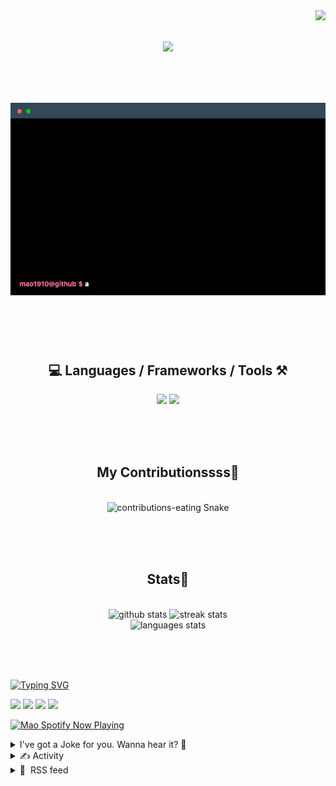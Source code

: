 <!-- VISITOR BADGE -->
<!-- https://github.com/hehuapei/visitor-badge -->

<img align="right" src="https://visitor-badge.laobi.icu/badge?page_id=mao1910.mao1910&left_color=%2379DAF9&right_color=%23FE6E96" />


<!-- TYPING SVG -->
<!-- https://github.com/DenverCoder1/readme-typing-svg -->

<h1 align="center">
    <img src="https://readme-typing-svg.herokuapp.com/?font=Righteous&size=35&center=true&vCenter=true&width=500&height=70&color=FE6E96&font=poppins&duration=5000&lines=Hi+There!+👋;+I'm+Mao!;" />
</h1>

<br/>

<!-- CODE/TERMINAL ABOUT ME -->
<h1 align="center">
<img src="./assets/terminal-5.gif" alt="Terminal" />
</h1>

<br/><br/><br/>


<!-- TECHNOLOGIES LOGOS -->
<!-- https://github.com/tandpfun/skill-icons -->

<h2 align="center">💻 Languages / Frameworks / Tools ⚒️</h2>
<div align="center">
    <img src="https://skillicons.dev/icons?i=javascript,typescript,angular,react,html,css,scss,bootstrap,cs,java,spring" />
    <img src="https://skillicons.dev/icons?i=flutter,firebase,supabase,mysql,git,github,gitlab,vscode,idea,maven,figma" />
</div>

<br/><br/><br/>


<!-- CONTRIBUTIONS SNAKE GAME -->
<!-- https://github.com/Platane/snk -->

<div align="center">
  <h2> My Contributionssss🐍 </h2>
  <br>
  <img alt="contributions-eating Snake" src="https://raw.githubusercontent.com/mao1910/mao1910/output/github-contribution-grid-snake.svg" />

  <!-- Four lines below suggested by Planate for Dark mode-->
  <picture>
  <source media="(prefers-color-scheme: dark)" srcset="github-snake-dark.svg" />
  <source media="(prefers-color-scheme: light)" srcset="github-snake.svg" />
  </picture>
  
  <br/><br/><br/>
</div>


<!-- GITHUB STATS -->
<!-- https://github.com/DenverCoder1/github-readme-streak-stats -->
<!-- https://github.com/anuraghazra/github-readme-stats -->
<!-- https://github-readme-stats-mao1910.vercel.app/ My own Vercel deployment-->

<h2 align="center"> Stats📝 </h2>
  <br>
<div align=center>
  <img width=429 src="https://github-readme-stats-mao1910.vercel.app/api?username=mao1910&count_private=true&show_icons=true&theme=dracula&rank_icon=github&hide=contribs&border_radius=10&border_color=79DAF9" alt="github stats"/>
  <img width=396 src="https://streak-stats.demolab.com/?user=mao1910&count_private=true&theme=dracula&currStreakNum=79DAF9&currStreakLabel=FE6E96&border_radius=10&border=79DAF9" alt="streak stats"/>
  <br/>
  <img src="https://github-readme-stats-mao1910.vercel.app/api/top-langs/?username=mao1910&layout=compact&theme=dracula&border_radius=10&size_weight=0.5&count_weight=0.5&border_color=79DAF9" alt="languages stats" />
</div>

<br/><br/><br/>


<!-- FOOTER -->
<!-- https://github.com/DenverCoder1/readme-typing-svg -->
<!-- https://readme-typing-svg.demolab.com/demo/ -->

<a href="https://git.io/typing-svg"><img src="https://readme-typing-svg.demolab.com?font=Poppins&pause=1000&color=FE6E96&width=535&lines=Thanks+for+dropping+by!;Feel+free+to+check+any+of+the+Socials+below+%F0%9F%91%87;Or+the+Joke+Of+The+Day+if+you're+down+for+a+giggle+%F0%9F%98%9D;Hope+to+see+you+again+%F0%9F%91%8A;Uh%3F+You're+still+here%3F;Well...+I'm+running+out+of+things+to+say...;Tell+you+what%2C+due+to+your+effort+and+perseverance%2C;I+shall+present+you+with+a+short+poem%3A;%22To+code%2C+or+not+to+code%2C+that+is+the+question%3A;Whether+'tis+nobler+in+the+IDE+to+debug;The+errors+and+issues+of+outrageous+software%2C;Or+to+take+up+the+keyboard+against+a+sea+of+bugs;And+by+coding%2C+end+them.%22;by+William+Shakespeare%2C+probably.+;Pretty+sure+that's+Hamlet's.;Alrighty%2C+this+has+been+fun.;But+I'll+restart+the+loop+now...+see+ya+soon!" alt="Typing SVG" /></a>


<!--  SOCIAL NETWORKS -->
<!-- https://github.com/alexandresanlim/Badges4-README.md-Profile -->

  <div> 
    <a href="https://www.linkedin.com/" target="_blank"><img src="https://img.shields.io/badge/-LinkedIn-%230077B5?style=for-the-badge&logo=linkedin&logoColor=white" target="_blank"></a> <!-- ADD LINKEDIN PROFILE -->
    <a href = "https://www.google.com"><img src="https://img.shields.io/badge/Portfolio-4285F4?style=for-the-badge&logo=Google-chrome&logoColor=white" target="_blank"></a> <!-- ADD PORTFOLIO WEBSITE -->
    <a href="https://discord.gg" target="_blank"><img src="https://img.shields.io/badge/Discord-7289DA?style=for-the-badge&logo=discord&logoColor=white" target="_blank"></a> <!-- ADD DISCORD -->
    <a href = "mao1910dev@gmail.com"><img src="https://img.shields.io/badge/Gmail-D14836?style=for-the-badge&logo=gmail&logoColor=white" target="_blank"></a>
  </div>


<!-- SPOTIFY PLAYING-->
<!-- https://github.com/novatorem/novatorem -->
<!-- https://spotify-now-playing-novatorem-git-main-mao1910.vercel.app/ My own Vercel deployment-->

[<img width=438px src="https://spotify-now-playing-git-main-mao1910.vercel.app//api/spotify/?border_color=FE6E96" alt="Mao Spotify Now Playing" />](https://open.spotify.com/user/31542et242zglhf42ydrtqgvuvde)


<!-- JOKE OF THE DAY -->
<!-- https://github.com/ABSphreak/readme-jokes -->
<!-- https://readme-jokes-git-master-mao1910.vercel.app/ My own Vercel deployment-->

<details>
<summary>I've got a Joke for you. Wanna hear it? 🙈</summary>

<br/>

 <tr>
 <td style="padding-top:4px"><img src = "https://readme-jokes-git-master-mao1910.vercel.app/api?&theme=dracula"></td>
 </tr>

</details>


<!-- ACTIVITY -->
<!-- https://github.com/jamesgeorge007/github-activity-readme -->


<details>
<summary>✍️ Activity</summary>

<br/>
<!-- START_SECTION:activity -->
<!--END_SECTION:activity-->

</details>


<!-- RSS FEED -->
<!-- https://github.com/gautamkrishnar/blog-post-workflow -->


<details>
<summary>📕 &nbsp;RSS feed</summary>

<br/>

<!-- BLOG-POST-LIST:START -->
 #### - [Introducing Spaces: Build collaborative environments in a few lines of code](https://dev.to/ably/introducing-spaces-build-collaborative-environments-in-a-few-lines-of-code-3n01) 
 <details><summary>Article</summary> <p><strong>Spaces comes with a purpose-built SDK to enable developers to add a collaborative environment around existing applications.</strong></p>

<p>We are very excited to announce a new product — Spaces! </p>

<p>The <a href="https://www.ably.com/spaces">Spaces SDK</a> comes with an intuitive set of APIs that allow you to build realtime collaboration features such as avatar stacks, live cursors, member location and component locking, in days. Each API is optimized for their specific use-case, reducing integration effort.</p>

<p><a href="https://res.cloudinary.com/practicaldev/image/fetch/s--NiFIe1aW--/c_limit%2Cf_auto%2Cfl_progressive%2Cq_66%2Cw_800/https://dev-to-uploads.s3.amazonaws.com/uploads/articles/aidlg30sqzw8gtpnf365.gif" class="article-body-image-wrapper"><img src="https://res.cloudinary.com/practicaldev/image/fetch/s--NiFIe1aW--/c_limit%2Cf_auto%2Cfl_progressive%2Cq_66%2Cw_800/https://dev-to-uploads.s3.amazonaws.com/uploads/articles/aidlg30sqzw8gtpnf365.gif" alt="Image description" width="800" height="449"></a></p>

<h2>
  
  
  Spaces at a glance
</h2>

<ul>
<li>
<strong>Feature specific APIs:</strong> The only product that comes with purpose-built, realtime collaboration APIs for adding avatar stacks, member location, live cursors, and component locking. All APIs are optimized for top performance. For example, the live cursors API automatically batches pointer position events to avoid unnecessary streaming of messages whilst ensuring negligible latency.</li>
<li>
<strong>Easy to use:</strong> Spaces is a simple and intuitive SDK that can be used with any web application.</li>
<li>
<strong>High performing:</strong> Powered by our market-proven, realtime infrastructure that’s built for reliability at scale, backed by five nines SLAs and messaging guarantees.</li>
<li>
<strong>Realtime experiences unlocked:</strong> Spaces is built to work with Ably’s other complementary products like Pub/Sub Channels to unlock end-to-end realtime messaging throughout your app. While Spaces powers the features you need to enable synchronous collaboration for teams and manage their participant state, Pub/Sub channels allows you to flexibly broadcast and sync app state changes between members, your backend and any other pieces in your system design.</li>
</ul>

<h2>
  
  
  Enhancing your product with in-app collaboration &amp; Spaces
</h2>

<p>With the <a href="https://www.ably.com/spaces">Spaces SDK</a> you can set up a collaborative environment on any part of your application (or your entire application) so that collaborators have contextual awareness of what everyone is up to. Members of a space can see which other members are online, what they are looking at, their location within the app (this could be a cell, a page, a slide or a folder) and any specific component they’ve locked for editing. All of this and more in just a few lines of code.  No need to change your existing system design or app architecture. No realtime infrastructure to build and maintain to scale the collaboration to millions of virtual spaces and users.</p>

<h2>
  
  
  SDK feature highlights
</h2>

<p>Here’s the full set of APIs available in the beta release with many more planned:</p>

<ul>
<li>
<strong>Space:</strong> A virtual collaborative space set up on your application where members can collaborate with each other in realtime.</li>
<li>
<strong>Members:</strong> Online users connected to the virtual collaborative space. This powers an <a href="https://ably.com/examples/avatar-stack">avatar stack</a> for end users which is a visual representation of a member’s presence - showing them as online and connected.</li>
<li>
<strong>Member location:</strong> The <a href="https://examples.ably.dev/member-location">live location</a> of a user within the app - page, cell, slide, block or anything else that makes sense for your application.</li>
<li>
<strong>Live cursor:</strong> The pointer location of members in a virtual space showing what they are looking at. The <a href="https://ably.com/examples/live-cursors">live cursor API</a> automatically batches messages and provides the message rate required for smooth performance of 100s of simultaneous cursors (though we don’t recommend going beyond 15 for a good user experience).</li>
<li>
<strong>Component locking:</strong> Enables end-users to <a href="https://examples.ably.dev/component-locking">lock specific UI</a> components while making their edits, so there’s no confusion with other collaborators or disruption to overall collaboration in the space.</li>
</ul>

<p><a href="https://res.cloudinary.com/practicaldev/image/fetch/s--v5m-zIg8--/c_limit%2Cf_auto%2Cfl_progressive%2Cq_auto%2Cw_800/https://dev-to-uploads.s3.amazonaws.com/uploads/articles/3wojtd9khrgzjc0a9x4k.png" class="article-body-image-wrapper"><img src="https://res.cloudinary.com/practicaldev/image/fetch/s--v5m-zIg8--/c_limit%2Cf_auto%2Cfl_progressive%2Cq_auto%2Cw_800/https://dev-to-uploads.s3.amazonaws.com/uploads/articles/3wojtd9khrgzjc0a9x4k.png" alt="Image description" width="800" height="439"></a></p>

<h2>
  
  
  Get started today
</h2>

<p>Spaces is currently available in beta. To get started simply</p>

<ul>
<li>Sign-up for a <a href="https://ably.com/sign-up">free developer account</a>
</li>
<li>Take a closer look at <a href="http://www.ably.com/spaces">Spaces</a>
</li>
<li>Dive into the <a href="https://ably.com/docs/products/spaces">Spaces docs</a>
</li>
<li>Sign-up for <a href="https://pages.ably.com/collaborative-spaces-webinar">the webinar</a>
</li>
</ul>

 </details> 
 <hr /> 

 #### - [Updating Docker Apps automagically with Watchtower✨🐳](https://dev.to/sliplane/updating-docker-apps-automagically-with-watchtower-1a61) 
 <details><summary>Article</summary> <p>Have you ever deployed a Docker app on a server, but everytime you push a new version of your image to a Docker registry you need to manually restart your app? If you want to automate this restarting, this blog post is for you! I am now going to show you how you can do this with literally <strong>1 simple command</strong> using <a href="https://containrrr.dev/watchtower">Watchtower!</a></p>

<p>This tutorial assumes that you already have a flow to automatically build and push your containers to a registry. If you do not have that, I suggest you to read and follow <a href="https://josephrodriguezg.medium.com/build-and-publish-docker-images-with-github-actions-78be3b3fbb9b">this tutorial</a> or simply use a ready-to-go solution such as <a href="https://sliplane.io?utm_source=watchtower">Sliplane</a></p>

<p>Let's get started! 🚀</p>

<h2>
  
  
  Setup
</h2>

<p>First, run your container that you want to automatically update. Then, run the following command after replacing <code>username</code>, <code>password</code>, and <code>container_to_watch</code><br>
</p>

<div class="highlight js-code-highlight">
<pre class="highlight shell"><code>docker run <span class="nt">-d</span> <span class="se">\</span>
  <span class="nt">--name</span> watchtower <span class="se">\</span>
  <span class="nt">-e</span> <span class="nv">REPO_USER</span><span class="o">=</span>username <span class="se">\</span>
  <span class="nt">-e</span> <span class="nv">REPO_PASS</span><span class="o">=</span>password <span class="se">\</span>
  <span class="nt">-v</span> /var/run/docker.sock:/var/run/docker.sock <span class="se">\</span>
  containrrr/watchtower container_to_watch <span class="nt">--debug</span> <span class="nt">--interval</span> 300
</code></pre>

</div>



<p>This will run the watchtower container (<code>containerrr/watchtower</code>) in the background (<code>-d</code>), name it watchtower, and pass in the username and password for your Docker container registry (<code>-e REPO_USER=username -e REPO_PASS=password</code>)</p>

<p>Watchtower will now periodically check if your Docker image has changed (in your remote repository!) and pull a new version once it has changed. It will then gracefully shut down your old container and restart it with the same configuration but with a new image. The default <a href="https://containrrr.dev/watchtower/arguments/#poll_interval">polling interval</a> is 24 hours, which is quite conservative if you ask me. You can change the polling interval with <code>--interval x</code> where x is the number of seconds to wait. If you want to check for updates every 5 minutes you would add <code>--interval 300</code></p>

<h2>
  
  
  Conclusion
</h2>

<p>That's it! Now your cool dockerized app should update everytime you push a new image to your Docker repository. If you want to deploy a Docker app without all of the devops pain and without any Docker repositories, check out <a href="https://sliplane.io?utm_source=watchtower">Sliplane</a></p>

 </details> 
 <hr /> 

 #### - [how much % you have used out of your life???](https://dev.to/rodonguyen/how-much-you-have-used-out-of-your-life-3nnb) 
 <details><summary>Article</summary> <p>Hello fellow inventors!</p>

<p>So I developed a fun and simple app that tells you how many percentages of your life you've used. It's called "Time I Have Left" :)</p>

<p>The link to this app can be found at the bottom or the comment section. <strong>Like</strong> or <strong>Comment</strong> to let me know if you want to read more about the project or my tips on programming in general!</p>

<p>In this project, I decided to use TypeScript instead of JavaScript to learn more about its type-checking feature as well as integrating TS in a pre-built JS application.</p>

<p>The result? I feel safer with TS and the code becomes more readable with the Type and Interface declaration 😌</p>

<p>Also, do visit <a href="https://amazing.rodonguyen.dev/timeihaveleft">the app</a> too. Hope it provides you with a different len of looking at life! This can be a reminder of how short life is, a message to stop your procrastination or it may just tell you that you're old 😂</p>

<p>Again... please feel free to <strong>Like</strong> or <strong>Comment</strong> to let me know if you want to read more about the project or my tips on programming in general! </p>

<p>I'm also just learning to program, just like you :&gt;</p>

 </details> 
 <hr /> 

 #### - [Meme Monday](https://dev.to/ben/meme-monday-1hjc) 
 <details><summary>Article</summary> <p><strong>Meme Monday!</strong></p>

<p>Today's cover image comes from <a href="https://dev.to/ben/meme-3opp">last week's thread</a>.</p>

<p>DEV is an inclusive space! Humor in poor taste will be downvoted by mods.</p>

 </details> 
 <hr /> 

 #### - [Music Monday — What are you listening to? (Soft Edition)](https://dev.to/devteam/music-monday-what-are-you-listening-to-soft-edition-1mc9) 
 <details><summary>Article</summary> <p><em>cover image source: <a href="https://giphy.com/gifs/chill-cassette-music-mix-portals-landscape-window-mellow-tranquil-26gs7byN2JOXsBiuY">Giphy</a></em></p>

<p><strong>Last week, we got heavy, and this week and I wanna take 180° turn and go soft. What are your favorite tender ballads and gentle instrumentals? What tunes do you turn to to soothe your mind, body, and soul? Let's give a listen to those softer tunes today. As always, take this prompt however you wanna... I'm looking forward to tuning into y'all's suggestions!</strong></p>

<p><a href="https://res.cloudinary.com/practicaldev/image/fetch/s--JAXmJOws--/c_limit%2Cf_auto%2Cfl_progressive%2Cq_66%2Cw_800/https://dev-to-uploads.s3.amazonaws.com/uploads/articles/gc2vh7sooluk804cli50.gif" class="article-body-image-wrapper"><img src="https://res.cloudinary.com/practicaldev/image/fetch/s--JAXmJOws--/c_limit%2Cf_auto%2Cfl_progressive%2Cq_66%2Cw_800/https://dev-to-uploads.s3.amazonaws.com/uploads/articles/gc2vh7sooluk804cli50.gif" alt="A woman soulfully playing a harp" width="480" height="480"></a></p>




<h2>
  
  
  How we do
</h2>

<p>In this weekly series, folks can chime in and drop links to whatever it is they've been listening to recently + browse others suggestions. You can follow the suggested genre if you'd like, but don't feel confined to it; you're free to suggest whatever you wanna. 🙌  </p>

<p>If you're interested in having other discussions about music, consider following the aptly named <a href="https://dev.to/music-discussions">#music discussions</a> organization.</p>


<div class="ltag__user ltag__user__id__5579">
  <a href="/music-discussions" class="ltag__user__link profile-image-link">
    <div class="ltag__user__pic">
      <img src="https://res.cloudinary.com/practicaldev/image/fetch/s--pJKyMGM---/c_limit%2Cf_auto%2Cfl_progressive%2Cq_66%2Cw_800/https://res.cloudinary.com/practicaldev/image/fetch/s--brJM2E2x--/c_fill%2Cf_auto%2Cfl_progressive%2Ch_150%2Cq_66%2Cw_150/https://dev-to-uploads.s3.amazonaws.com/uploads/organization/profile_image/5579/2ecc2b3c-301f-4eb6-82f8-dabf0e455df2.gif" alt="music-discussions image">
    </div>
  </a>
  <div class="ltag__user__content">
    <h2>
      <a href="/music-discussions" class="ltag__user__link">#music discussions</a>
      Follow
    </h2>
    <div class="ltag__user__summary">
      <a href="/music-discussions" class="ltag__user__link">
        Let's talk about #music. 🎶
      </a>
    </div>
  </div>
</div>
  




<p>Let the soothing sounds ease your mind! <em>Note: you can embed a link to your song using the following syntax <code>{% embed https://... %}</code>. This should work for most common platforms!</em></p>

<p>Looking forward to listening to y'all's suggestions! 🎶</p>

 </details> 
 <hr /> 
<!-- BLOG-POST-LIST:END -->
</table>
</details>


<!-- TODO
Change the 3stats boxes around, possibly two on top and one on bottom
Fix RSSfeed
Fix Spotify Playlists
Fix Socials [Portfolio, Discord, Linkedin]
In the future, add Public Repositories of Selected Projects
-->
